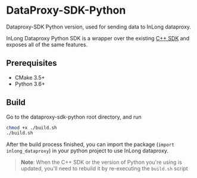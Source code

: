 <!--

    Licensed to the Apache Software Foundation (ASF) under one
    or more contributor license agreements.  See the NOTICE file
    distributed with this work for additional information
    regarding copyright ownership.  The ASF licenses this file
    to you under the Apache License, Version 2.0 (the
    "License"); you may not use this file except in compliance
    with the License.  You may obtain a copy of the License at

      http://www.apache.org/licenses/LICENSE-2.0

    Unless required by applicable law or agreed to in writing,
    software distributed under the License is distributed on an
    "AS IS" BASIS, WITHOUT WARRANTIES OR CONDITIONS OF ANY
    KIND, either express or implied.  See the License for the
    specific language governing permissions and limitations
    under the License.

-->

# DataProxy-SDK-Python
Dataproxy-SDK Python version, used for sending data to InLong dataproxy.

InLong Dataproxy Python SDK is a wrapper over the existing [C++ SDK](https://github.com/apache/inlong/tree/master/inlong-sdk/dataproxy-sdk-twins/dataproxy-sdk-cpp) and exposes all of the same features.

## Prerequisites
- CMake 3.5+
- Python 3.6+

## Build
Go to the dataproxy-sdk-python root directory, and run

```bash
chmod +x ./build.sh
./build.sh
```

After the build process finished, you can import the package (`import inlong_dataproxy`) in your python project to use InLong dataproxy.

> **Note**: When the C++ SDK or the version of Python you're using is updated, you'll need to rebuild it by re-executing the `build.sh` script
